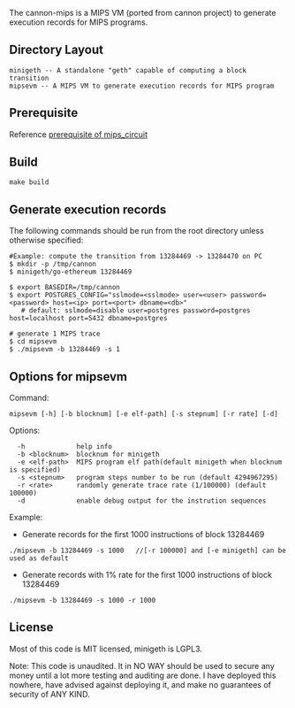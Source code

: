 The cannon-mips is a MIPS VM (ported from cannon project) to generate execution records for MIPS programs.

## Directory Layout

```
minigeth -- A standalone "geth" capable of computing a block transition
mipsevm -- A MIPS VM to generate execution records for MIPS program
```

## Prerequisite

Reference [prerequisite of mips_circuit](https://github.com/zkMIPS/mips_circuit#prerequisite)

## Build


```
make build
```

## Generate execution records

The following commands should be run from the root directory unless otherwise specified:

```
#Example: compute the transition from 13284469 -> 13284470 on PC
$ mkdir -p /tmp/cannon
$ minigeth/go-ethereum 13284469

$ export BASEDIR=/tmp/cannon
$ export POSTGRES_CONFIG="sslmode=<sslmode> user=<user> password=<password> host=<ip> port=<port> dbname=<db>"
   # default: sslmode=disable user=postgres password=postgres host=localhost port=5432 dbname=postgres

# generate 1 MIPS trace
$ cd mipsevm
$ ./mipsevm -b 13284469 -s 1
```

## Options for mipsevm

Command: 

```
mipsevm [-h] [-b blocknum] [-e elf-path] [-s stepnum] [-r rate] [-d]
```

Options:

```
  -h             help info
  -b <blocknum>  blocknum for minigeth
  -e <elf-path>  MIPS program elf path(default minigeth when blocknum is specified)
  -s <stepnum>   program steps number to be run (default 4294967295)
  -r <rate>      randomly generate trace rate (1/100000) (default 100000)
  -d             enable debug output for the instrution sequences
```

Example:

- Generate records for the first 1000 instructions of block 13284469

```
./mipsevm -b 13284469 -s 1000   //[-r 100000] and [-e minigeth] can be used as default
```

- Generate records with 1% rate for the first 1000 instructions of block 13284469

```
./mipsevm -b 13284469 -s 1000 -r 1000
```

## License

Most of this code is MIT licensed, minigeth is LGPL3.

Note: This code is unaudited. It in NO WAY should be used to secure any money until a lot more
testing and auditing are done. I have deployed this nowhere, have advised against deploying it, and
make no guarantees of security of ANY KIND.
